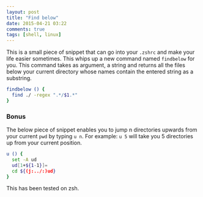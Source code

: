 ```yaml
---
layout: post
title: "Find below"
date: 2015-04-21 03:22
comments: true
tags: [shell, linux]
---
```

This is a small piece of snippet that can go into your `.zshrc` and make your life easier sometimes. This whips up a new command named `findbelow` for you. This command takes as argument, a string and returns all the files below your current directory whose names contain the entered string as a substring.

```sh
findbelow () {
  find ./ -regex ".*/$1.*"
}
```

### Bonus
The below piece of snippet enables you to jump n directories upwards from your current `pwd` by typing `u n`. For example: `u 5` will take you 5 directories up from your current position.
```sh
u () {
  set -A ud
  ud[1+${1-1}]=
  cd ${(j:../:)ud}
}
```
This has been tested on zsh.
